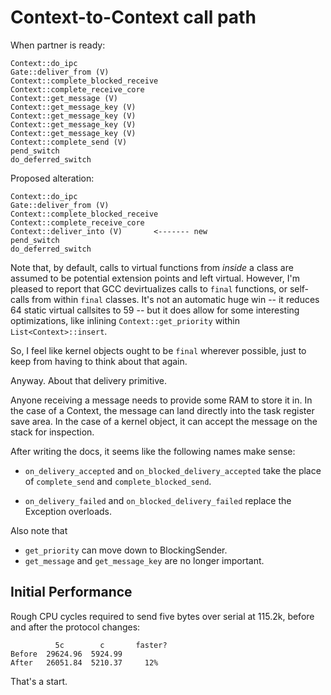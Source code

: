 Context-to-Context call path
============================

When partner is ready:

    Context::do_ipc
    Gate::deliver_from (V)
    Context::complete_blocked_receive
    Context::complete_receive_core
    Context::get_message (V)
    Context::get_message_key (V)
    Context::get_message_key (V)
    Context::get_message_key (V)
    Context::get_message_key (V)
    Context::complete_send (V)
    pend_switch
    do_deferred_switch

Proposed alteration:

    Context::do_ipc
    Gate::deliver_from (V)
    Context::complete_blocked_receive
    Context::complete_receive_core
    Context::deliver_into (V)       <------- new
    pend_switch
    do_deferred_switch

Note that, by default, calls to virtual functions from *inside* a class are
assumed to be potential extension points and left virtual.  However, I'm pleased
to report that GCC devirtualizes calls to `final` functions, or self-calls from
within `final` classes.  It's not an automatic huge win -- it reduces 64 static
virtual callsites to 59 -- but it does allow for some interesting optimizations,
like inlining `Context::get_priority` within `List<Context>::insert`.

So, I feel like kernel objects ought to be `final` wherever possible, just to
keep from having to think about that again.

Anyway.  About that delivery primitive.

Anyone receiving a message needs to provide some RAM to store it in.  In the
case of a Context, the message can land directly into the task register save
area.  In the case of a kernel object, it can accept the message on the stack
for inspection.

After writing the docs, it seems like the following names make sense:
- `on_delivery_accepted` and `on_blocked_delivery_accepted` take the place of
  `complete_send` and `complete_blocked_send`.

- `on_delivery_failed` and `on_blocked_delivery_failed` replace the Exception
  overloads.

Also note that

- `get_priority` can move down to BlockingSender.
- `get_message` and `get_message_key` are no longer important.


Initial Performance
-------------------

Rough CPU cycles required to send five bytes over serial at 115.2k, before and
after the protocol changes:

              5c        c       faster?
    Before  29624.96  5924.99
    After   26051.84  5210.37     12%

That's a start.


